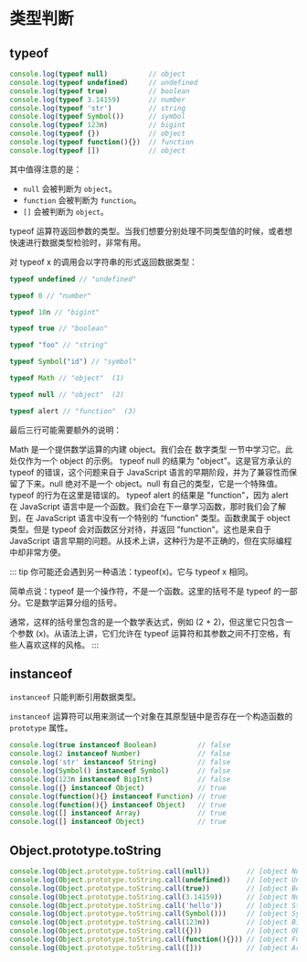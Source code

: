 # 类型判断

## typeof

```js
console.log(typeof null)          // object
console.log(typeof undefined)     // undefined
console.log(typeof true)          // boolean
console.log(typeof 3.14159)       // number
console.log(typeof 'str')         // string
console.log(typeof Symbol())      // symbol
console.log(typeof 123n)          // bigint
console.log(typeof {})            // object
console.log(typeof function(){})  // function
console.log(typeof [])            // object
```

其中值得注意的是：

- `null` 会被判断为 `object`。
- `function` 会被判断为 `function`。
- `[]` 会被判断为 `object`。

typeof 运算符返回参数的类型。当我们想要分别处理不同类型值的时候，或者想快速进行数据类型检验时，非常有用。

对 typeof x 的调用会以字符串的形式返回数据类型：

```js
typeof undefined // "undefined"

typeof 0 // "number"

typeof 10n // "bigint"

typeof true // "boolean"

typeof "foo" // "string"

typeof Symbol("id") // "symbol"

typeof Math // "object"  (1)

typeof null // "object"  (2)

typeof alert // "function"  (3)
```

最后三行可能需要额外的说明：

Math 是一个提供数学运算的内建 object。我们会在 数字类型 一节中学习它。此处仅作为一个 object 的示例。
typeof null 的结果为 "object"。这是官方承认的 typeof 的错误，这个问题来自于 JavaScript 语言的早期阶段，并为了兼容性而保留了下来。null 绝对不是一个 object。null 有自己的类型，它是一个特殊值。typeof 的行为在这里是错误的。
typeof alert 的结果是 "function"，因为 alert 在 JavaScript 语言中是一个函数。我们会在下一章学习函数，那时我们会了解到，在 JavaScript 语言中没有一个特别的 “function” 类型。函数隶属于 object 类型。但是 typeof 会对函数区分对待，并返回 "function"。这也是来自于 JavaScript 语言早期的问题。从技术上讲，这种行为是不正确的，但在实际编程中却非常方便。

::: tip
你可能还会遇到另一种语法：typeof(x)。它与 typeof x 相同。

简单点说：typeof 是一个操作符，不是一个函数。这里的括号不是 typeof 的一部分。它是数学运算分组的括号。

通常，这样的括号里包含的是一个数学表达式，例如 (2 + 2)，但这里它只包含一个参数 (x)。从语法上讲，它们允许在 typeof 运算符和其参数之间不打空格，有些人喜欢这样的风格。
:::

## instanceof

`instanceof` 只能判断引用数据类型。

`instanceof` 运算符可以用来测试一个对象在其原型链中是否存在一个构造函数的 `prototype` 属性。

```js
console.log(true instanceof Boolean)          // false
console.log(2 instanceof Number)              // false
console.log('str' instanceof String)          // false
console.log(Symbol() instanceof Symbol)       // false
console.log(123n instanceof BigInt)           // false
console.log({} instanceof Object)             // true
console.log(function(){} instanceof Function) // true
console.log(function(){} instanceof Object)   // true
console.log([] instanceof Array)              // true
console.log([] instanceof Object)             // true
```

## Object.prototype.toString

```js
console.log(Object.prototype.toString.call(null))         // [object Null]
console.log(Object.prototype.toString.call(undefined))    // [object Undefined]
console.log(Object.prototype.toString.call(true))         // [object Boolean]
console.log(Object.prototype.toString.call(3.14159))      // [object Number]
console.log(Object.prototype.toString.call('hello'))      // [object String]
console.log(Object.prototype.toString.call(Symbol()))     // [object Symbol]
console.log(Object.prototype.toString.call(123n))         // [object BigInt]
console.log(Object.prototype.toString.call({}))           // [object Object]
console.log(Object.prototype.toString.call(function(){})) // [object Function]
console.log(Object.prototype.toString.call([]))           // [object Array]
```
